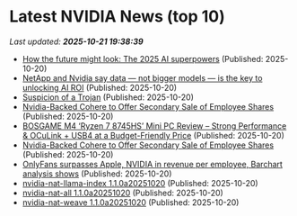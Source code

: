 # Latest NVIDIA News (top 10)
_Last updated: **2025-10-21 19:38:39**_

- [How the future might look: The 2025 AI superpowers](https://www.digitaljournal.com/tech-science/how-the-future-might-look-the-2025-ai-superpowers/article) (Published: 2025-10-20)
- [NetApp and Nvidia say data — not bigger models — is the key to unlocking AI ROI](https://siliconangle.com/2025/10/20/netapp-nvidia-look-unlock-ai-roi-netappinsight/) (Published: 2025-10-20)
- [Suspicion of a Trojan](https://www.bleepingcomputer.com/forums/t/811408/suspicion-of-a-trojan/) (Published: 2025-10-20)
- [Nvidia-Backed Cohere to Offer Secondary Sale of Employee Shares](https://biztoc.com/x/0d7674fe458e15f1) (Published: 2025-10-20)
- [BOSGAME M4 ‘Ryzen 7 8745HS’ Mini PC Review – Strong Performance & OCuLink + USB4 at a Budget-Friendly Price](https://wccftech.com/review/bosgame-m4-ryzen-7-8745hs-mini-pc-review/) (Published: 2025-10-20)
- [Nvidia-Backed Cohere to Offer Secondary Sale of Employee Shares](https://finance.yahoo.com/news/nvidia-backed-cohere-offer-secondary-185909812.html) (Published: 2025-10-20)
- [OnlyFans surpasses Apple, NVIDIA in revenue per employee, Barchart analysis shows](https://economictimes.indiatimes.com/news/international/us/onlyfans-surpasses-apple-nvidia-in-revenue-per-employee-barchart-analysis-shows/articleshow/124709581.cms) (Published: 2025-10-20)
- [nvidia-nat-llama-index 1.1.0a20251020](https://pypi.org/project/nvidia-nat-llama-index/1.1.0a20251020/) (Published: 2025-10-20)
- [nvidia-nat-all 1.1.0a20251020](https://pypi.org/project/nvidia-nat-all/1.1.0a20251020/) (Published: 2025-10-20)
- [nvidia-nat-weave 1.1.0a20251020](https://pypi.org/project/nvidia-nat-weave/1.1.0a20251020/) (Published: 2025-10-20)
